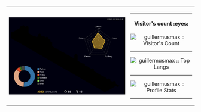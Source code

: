 <table style="border-color: transparent;" cellspacing=0 ><tr><td valign="center" width="60%">
  
<img width="900" align="center" src="https://github.com/HsiangNianian/HsiangNianian/blob/main/profile-3d-contrib/profile-night-rainbow.svg">

</td><td valign="top" width="33%">
<p align="right">

  ***
  <h4 align="center">Visitor's count :eyes:</h4>
<p align="center"><img src="https://profile-counter.glitch.me/{guillermusmax}/count.svg" alt="guillermusmax :: Visitor's Count" /></p>

  ***

  <p align="center"><img src="https://github-readme-stats.vercel.app/api/top-langs/?username=guillermusmax&langs_count=10&theme=tokyonight&layout=compact" alt="guillermusmax :: Top Langs" /></p>

  ***
  
 <p align="center"><img src="https://github-readme-stats.vercel.app/api?username=guillermusmax&show_icons=true&theme=synthwave" alt="guillermusmax :: Profile Stats" /></p>
  
  ***
  
</p>
</td></tr></table>

